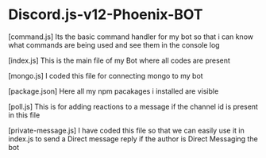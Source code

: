 # Discord.js-v12-Phoenix-BOT

[command.js]
Its the basic command handler for my bot so that i can know what commands are being used and see them in the console log

[index.js]
This is the main file of my Bot where all codes are present 

[mongo.js]
I coded this file for connecting mongo to my bot

[package.json]
Here all my npm pacakages i installed are visible

[poll.js]
This is for adding reactions to a message if the channel id is present in this file

[private-message.js]
I have coded this file so that we can easily use it in index.js to send a Direct message reply if the author is Direct Messaging the bot


